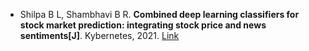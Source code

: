 * Shilpa B L, Shambhavi B R. <b>Combined deep learning classifiers for stock market prediction: integrating stock price and news sentiments[J]</b>. Kybernetes, 2021. [Link](https://www.emerald.com/insight/content/doi/10.1108/K-06-2021-0457/full/html)
